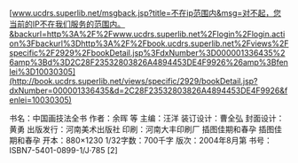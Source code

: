 [www.ucdrs.superlib.net/msgback.jsp?title=不在ip范围内&msg=对不起，您当前的IP不在我们服务的范围内。&backurl=http%3A%2F%2Fwww.ucdrs.superlib.net%2Flogin%2Flogin.action%3Fbackurl%3Dhttp%3A%2F%2Fbook.ucdrs.superlib.net%2Fviews%2Fspecific%2F2929%2FbookDetail.jsp%3FdxNumber%3D000001336435%26amp%3Bd%3D2C28F23532803826A4894453DE4F9926%26amp%3Bfenlei%3D10030305](http://book.ucdrs.superlib.net/views/specific/2929/bookDetail.jsp?dxNumber=000001336435&d=2C28F23532803826A4894453DE4F9926&fenlei=10030305)


书名：中国画技法全书
作者：余晖 等
主编：汪洋
装订设计：曹全弘
封面设计：黄勇
出版发行：河南美术出版社
印刷：河南大丰印刷厂
插图佳期和春孕
插图佳期和春孕
开本：880×1230 1/32字数：700千字
版次：2004年8月第
书号：ISBN7-5401-0899-1/J·785 [2] 
